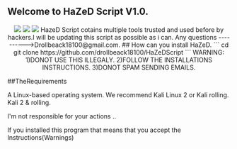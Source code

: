 ## Welcome to HaZeD Script V1.0.
<p align="center">
<img src="https://i.imgur.com/BcGMDoF.png?1"/>
<img src="https://i.imgur.com/AeuMWE9.png?2"/>
<img src="https://i.imgur.com/lTJ0nla.png?1"/>
HazeD Script cotains multiple tools trusted and used before by hackers.I will be updating this script as possible as i can.
Any questions ---------->Drollbeack18100@gmail.com.
## How can you install HaZeD.
```
cd
git clone https://github.com/drollbeack18100/HaZeDScript
```
WARNING:
1)DONOT USE THIS ILLEGALY.
2)FOLLOW THE INSTALLATIONS INSTRUCTIONS.
3)DONOT SPAM SENDING EMAILS.

##TheRequirements

A Linux-based operating system. We recommend Kali Linux 2 or Kali rolling. Kali 2 & rolling.


I'm not responsible for your actions ..

If you installed this program that means that you accept the Instructions(Warnings)
